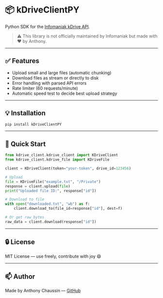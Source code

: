 # 📦 kDriveClientPY

Python SDK for the [Infomaniak kDrive API](https://www.infomaniak.com/en/support/faq/admin2/kdrive).

> ⚠️ This library is not officially maintained by Infomaniak but made with ❤️ by Anthony.

---

## ✅ Features

- Upload small and large files (automatic chunking)
- Download files as stream or directly to disk
- Error handling with parsed API errors
- Rate limiter (60 requests/minute)
- Automatic speed test to decide best upload strategy

---

## 💡 Installation

```bash
pip install kDriveClientPY
```

---

## 🚀 Quick Start

```python
from kdrive_client.kdrive_client import KDriveClient
from kdrive_client.kdrive_file import KDriveFile

client = KDriveClient(token="your-token", drive_id=123456)

# Upload
file = KDriveFile("example.txt", "/Private")
response = client.upload(file)
print("Uploaded file ID:", response["id"])

# Download to file
with open("downloaded.txt", "wb") as f:
    client.download_to(file_id=response["id"], dest=f)

# Or get raw bytes
raw_data = client.download(response["id"])
```

---

## 🔒 License

MIT License — use freely, contribute with joy 😄

---

## 📫 Author

Made by Anthony Chaussin — [GitHub](https://github.com/anthonychaussin)
